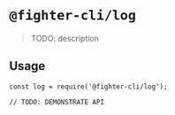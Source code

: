 # `@fighter-cli/log`

> TODO: description

## Usage

```
const log = require('@fighter-cli/log');

// TODO: DEMONSTRATE API
```
